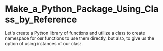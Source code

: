 # Make_a_Python_Package_Using_Class_by_Reference
Let's create a Python library of functions and utilize a class to create namespace for our functions to use them directly, but also, to give us the option of using instances of our class.
